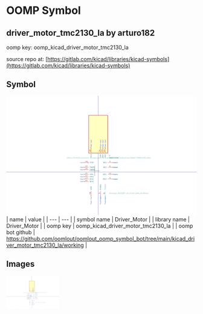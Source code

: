 # OOMP Symbol  
## driver_motor_tmc2130_la  by arturo182  
  
oomp key: oomp_kicad_driver_motor_tmc2130_la  
  
source repo at: [https://gitlab.com/kicad/libraries/kicad-symbols](https://gitlab.com/kicad/libraries/kicad-symbols)  
## Symbol  
  
[![working.png](working_600.png)](working.png)  
| name | value | 
| --- | --- | 
| symbol name | Driver_Motor | 
| library name | Driver_Motor | 
| oomp key | oomp_kicad_driver_motor_tmc2130_la | 
| oomp bot github | https://github.com/oomlout/oomlout_oomp_symbol_bot/tree/main/kicad_driver_motor_tmc2130_la/working | 
## Images  
  
[![working.png](working_140.png)](working.png)  
